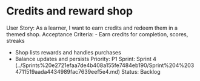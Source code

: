 # Credits and reward shop

User Story: As a learner, I want to earn credits and redeem them in a themed shop.
Acceptance Criteria: - Earn credits for completion, scores, streaks
- Shop lists rewards and handles purchases
- Balance updates and persists
Priority: P1
Sprint: Sprint 4 (../Sprints%20e2721efaa7de4b408a155fe7484eb190/Sprint%204%2034711519aada4434989fac7639eef5e4.md)
Status: Backlog